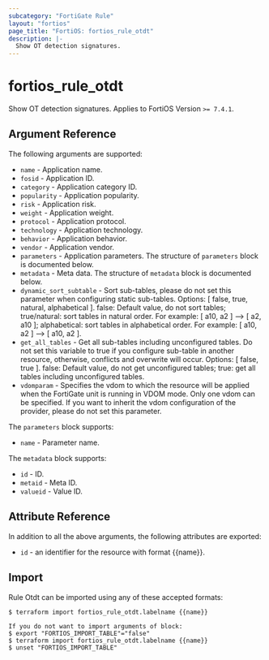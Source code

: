 ```yaml
---
subcategory: "FortiGate Rule"
layout: "fortios"
page_title: "FortiOS: fortios_rule_otdt"
description: |-
  Show OT detection signatures.
---
```


# fortios_rule_otdt
Show OT detection signatures. Applies to FortiOS Version `>= 7.4.1`.

## Argument Reference

The following arguments are supported:

* `name` - Application name.
* `fosid` - Application ID.
* `category` - Application category ID.
* `popularity` - Application popularity.
* `risk` - Application risk.
* `weight` - Application weight.
* `protocol` - Application protocol.
* `technology` - Application technology.
* `behavior` - Application behavior.
* `vendor` - Application vendor.
* `parameters` - Application parameters. The structure of `parameters` block is documented below.
* `metadata` - Meta data. The structure of `metadata` block is documented below.
* `dynamic_sort_subtable` - Sort sub-tables, please do not set this parameter when configuring static sub-tables. Options: [ false, true, natural, alphabetical ]. false: Default value, do not sort tables; true/natural: sort tables in natural order. For example: [ a10, a2 ] --> [ a2, a10 ]; alphabetical: sort tables in alphabetical order. For example: [ a10, a2 ] --> [ a10, a2 ].
* `get_all_tables` - Get all sub-tables including unconfigured tables. Do not set this variable to true if you configure sub-table in another resource, otherwise, conflicts and overwrite will occur. Options: [ false, true ]. false: Default value, do not get unconfigured tables; true: get all tables including unconfigured tables. 
* `vdomparam` - Specifies the vdom to which the resource will be applied when the FortiGate unit is running in VDOM mode. Only one vdom can be specified. If you want to inherit the vdom configuration of the provider, please do not set this parameter.

The `parameters` block supports:

* `name` - Parameter name.

The `metadata` block supports:

* `id` - ID.
* `metaid` - Meta ID.
* `valueid` - Value ID.


## Attribute Reference

In addition to all the above arguments, the following attributes are exported:
* `id` - an identifier for the resource with format {{name}}.

## Import

Rule Otdt can be imported using any of these accepted formats:
```
$ terraform import fortios_rule_otdt.labelname {{name}}

If you do not want to import arguments of block:
$ export "FORTIOS_IMPORT_TABLE"="false"
$ terraform import fortios_rule_otdt.labelname {{name}}
$ unset "FORTIOS_IMPORT_TABLE"
```
